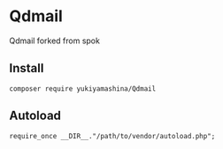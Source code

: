 # Qdmail

Qdmail forked from spok


## Install

```
composer require yukiyamashina/Qdmail
```

## Autoload

```
require_once __DIR__."/path/to/vendor/autoload.php";
```